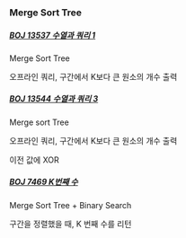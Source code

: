 ### Merge Sort Tree



##### [BOJ 13537 수열과 쿼리 1](https://www.acmicpc.net/problem/13537)

Merge Sort Tree 

오프라인 쿼리, 구간에서 K보다 큰 원소의 개수 출력 



##### [BOJ 13544 수열과 쿼리 3](https://www.acmicpc.net/problem/13544)

Merge sort Tree

오프라인 쿼리, 구간에서 K보다 큰 원소의 개수 출력 

이전 값에 XOR 



##### [BOJ 7469 K번째 수](https://www.acmicpc.net/problem/7469)

Merge Sort Tree + Binary Search 

구간을 정렬했을 때, K 번째 수를 리턴 